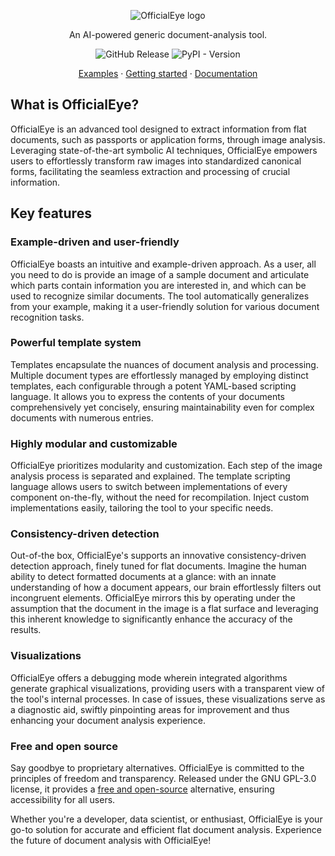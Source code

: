 <div align="center">

![OfficialEye logo](docs/assets/img/logo/logo_bg_light.svg)

An AI-powered generic document-analysis tool.

![GitHub Release](https://img.shields.io/github/v/release/ZeroBone/OfficialEye?label=latest%20release)
![PyPI - Version](https://img.shields.io/pypi/v/officialeye)

[Examples](https://officialeye.zerobone.net/usage/examples) · [Getting started](https://officialeye.zerobone.net/usage/getting-started) · [Documentation](https://officialeye.zerobone.net) 

</div>

## What is OfficialEye?

OfficialEye is an advanced tool designed to extract information from flat documents, such as passports or application forms, through image analysis. Leveraging state-of-the-art symbolic AI techniques, OfficialEye empowers users to effortlessly transform raw images into standardized canonical forms, facilitating the seamless extraction and processing of crucial information.

## Key features

### Example-driven and user-friendly

OfficialEye boasts an intuitive and example-driven approach. As a user, all you need to do is provide an image of a sample document and articulate which parts contain information you are interested in, and which can be used to recognize similar documents. The tool automatically generalizes from your example, making it a user-friendly solution for various document recognition tasks.

### Powerful template system

Templates encapsulate the nuances of document analysis and processing. Multiple document types are effortlessly managed by employing distinct templates, each configurable through a potent YAML-based scripting language. It allows you to express the contents of your documents comprehensively yet concisely, ensuring maintainability even for complex documents with numerous entries.

### Highly modular and customizable

OfficialEye prioritizes modularity and customization. Each step of the image analysis process is separated and explained. The template scripting language allows users to switch between implementations of every component on-the-fly, without the need for recompilation. Inject custom implementations easily, tailoring the tool to your specific needs.

### Consistency-driven detection

Out-of-the box, OfficialEye's supports an innovative consistency-driven detection approach, finely tuned for flat documents. Imagine the human ability to detect formatted documents at a glance: with an innate understanding of how a document appears, our brain effortlessly filters out incongruent elements. OfficialEye mirrors this by operating under the assumption that the document in the image is a flat surface and leveraging this inherent knowledge to significantly enhance the accuracy of the results.

### Visualizations

OfficialEye offers a debugging mode wherein integrated algorithms generate graphical visualizations, providing users with a transparent view of the tool's internal processes. In case of issues, these visualizations serve as a diagnostic aid, swiftly pinpointing areas for improvement and thus enhancing your document analysis experience.

### Free and open source

Say goodbye to proprietary alternatives. OfficialEye is committed to the principles of freedom and transparency. Released under the GNU GPL-3.0 license, it provides a [free and open-source](https://en.wikipedia.org/wiki/Free_and_open-source_software) alternative, ensuring accessibility for all users.


Whether you're a developer, data scientist, or enthusiast, OfficialEye is your go-to solution for accurate and efficient flat document analysis. Experience the future of document analysis with OfficialEye!

